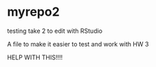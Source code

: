 # myrepo2
testing take 2 to edit with RStudio

A file to make it easier to test and work with HW 3

HELP WITH THIS!!!!
